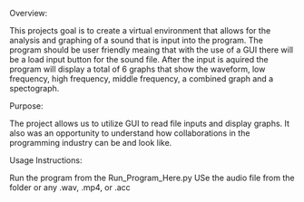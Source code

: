 Overview:

This projects goal is to create a virtual environment that allows for the
analysis and graphing of a sound that is input into the program. The
program should be user friendly meaing that with the use of a GUI there
will be a load input button for the sound file. After the input is aquired
the program will display a total of 6 graphs that show the waveform, low
frequency, high frequency, middle frequency, a combined graph and a
spectograph.


Purpose:

The project allows us to utilize GUI to read file inputs and display graphs.
It also was an opportunity to understand how collaborations in the programming
industry can be and look like.

Usage Instructions:

Run the program from the Run_Program_Here.py
USe the audio file from the folder or any 
.wav, .mp4, or .acc
